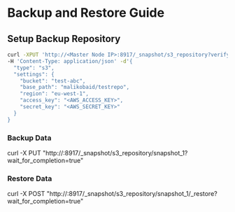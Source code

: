 

# Backup and Restore Guide

## Setup Backup Repository

```bash
curl -XPUT 'http://<Master Node IP>:8917/_snapshot/s3_repository?verify=false&pretty' \
-H 'Content-Type: application/json' -d'{
  "type": "s3",
  "settings": {
    "bucket": "test-abc",
    "base_path": "malikobaid/testrepo",
    "region": "eu-west-1",
    "access_key": "<AWS_ACCESS_KEY>",
    "secret_key": "<AWS_SECRET_KEY>"
  }
}
```


### Backup Data
curl -X PUT "http://<Master Node IP>:8917/_snapshot/s3_repository/snapshot_1?wait_for_completion=true"

### Restore Data 
curl -X POST "http://<Master Node IP>:8917/_snapshot/s3_repository/snapshot_1/_restore?wait_for_completion=true"
